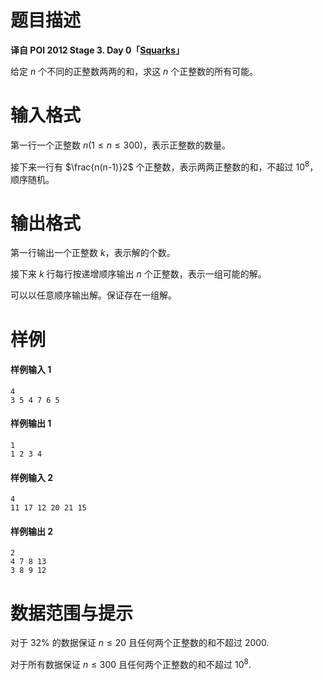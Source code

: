
# 题目描述

**译自 POI 2012 Stage 3. Day 0「[Squarks](https://szkopul.edu.pl/problemset/problem/lo_jOsVfQ4ajCSHxFGZS27W-/site/?key=statement)」**

给定 $n$ 个不同的正整数两两的和，求这 $n$ 个正整数的所有可能。

# 输入格式

第一行一个正整数 $n (1 \le n \le 300)$，表示正整数的数量。

接下来一行有 $\frac{n(n-1)}2$ 个正整数，表示两两正整数的和，不超过 $10^8$，顺序随机。

# 输出格式

第一行输出一个正整数 $k$，表示解的个数。

接下来 $k$ 行每行按递增顺序输出 $n$ 个正整数，表示一组可能的解。

可以以任意顺序输出解。保证存在一组解。

# 样例

#### 样例输入 1
```plain
4
3 5 4 7 6 5
```

#### 样例输出 1
```plain
1
1 2 3 4
```

#### 样例输入 2
```plain
4
11 17 12 20 21 15
```

#### 样例输出 2
```plain
2
4 7 8 13
3 8 9 12
```

# 数据范围与提示

对于 $32\%$ 的数据保证 $n \le 20$ 且任何两个正整数的和不超过 $2000$.

对于所有数据保证 $n \le 300$ 且任何两个正整数的和不超过 $10^8$.

